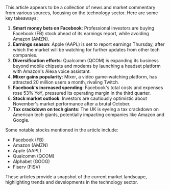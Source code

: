 This article appears to be a collection of news and market commentary from various sources, focusing on the technology sector. Here are some key takeaways:

1. **Smart money bets on Facebook**: Professional investors are buying Facebook (FB) stock ahead of its earnings report, while avoiding Amazon (AMZN).
2. **Earnings season**: Apple (AAPL) is set to report earnings Thursday, after which the market will be watching for further updates from other tech companies.
3. **Diversification efforts**: Qualcomm (QCOM) is expanding its business beyond mobile chipsets and modems by launching a headset platform with Amazon's Alexa voice assistant.
4. **Mixer gains popularity**: Mixer, a video game-watching platform, has attracted 20 million users a month, rivaling Twitch.
5. **Facebook's increased spending**: Facebook's total costs and expenses rose 53% YoY, pressured its operating margin in the third quarter.
6. **Stock market outlook**: Investors are cautiously optimistic about November's market performance after a brutal October.
7. **Tax crackdown on tech giants**: The UK is eyeing a tax crackdown on American tech giants, potentially impacting companies like Amazon and Google.

Some notable stocks mentioned in the article include:

* Facebook (FB)
* Amazon (AMZN)
* Apple (AAPL)
* Qualcomm (QCOM)
* Alphabet (GOOG)
* Fiserv (FISV)

These articles provide a snapshot of the current market landscape, highlighting trends and developments in the technology sector.